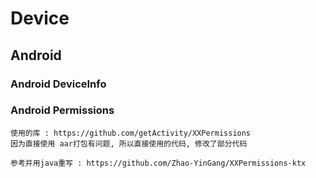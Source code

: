 # Device 

## Android
### Android DeviceInfo

### Android Permissions
    使用的库 : https://github.com/getActivity/XXPermissions
    因为直接使用 aar打包有问题, 所以直接使用的代码, 修改了部分代码

    参考并用java重写 : https://github.com/Zhao-YinGang/XXPermissions-ktx